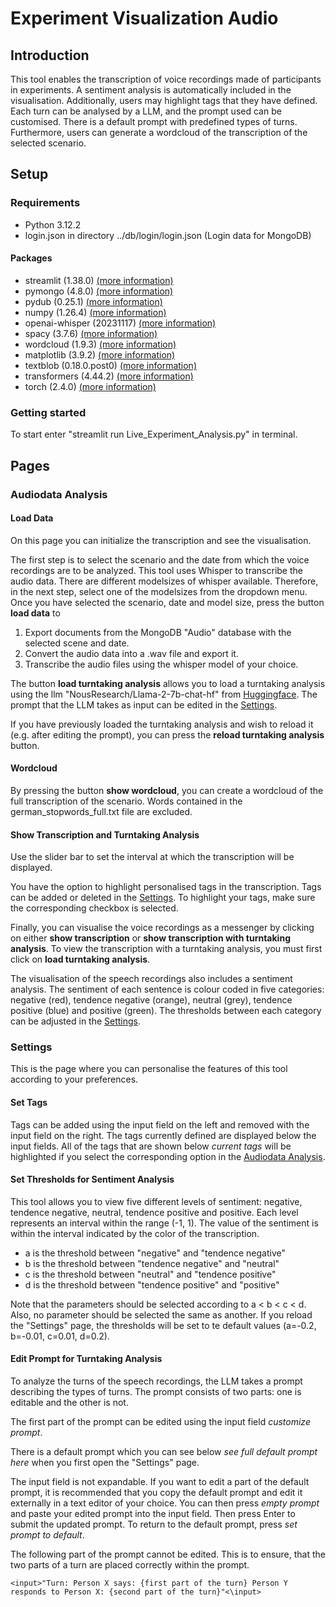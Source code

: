 # Experiment Visualization Audio

## Introduction

This tool enables the transcription of voice recordings made of participants in experiments. A sentiment analysis is automatically included in the visualisation. Additionally, users may highlight tags that they have defined. Each turn can be analysed by a LLM, and the prompt used can be customised. There is a default prompt with predefined types of turns. Furthermore, users can generate a wordcloud of the transcription of the selected scenario.

## Setup

### Requirements

- Python 3.12.2
- login.json in directory ../db/login/login.json (Login data for MongoDB)

#### Packages
- streamlit (1.38.0) [(more information)](https://docs.streamlit.io/get-started/installation)
- pymongo (4.8.0) [(more information)](https://pymongo.readthedocs.io/en/stable/installation.html)
- pydub (0.25.1) [(more information)](https://github.com/jiaaro/pydub)
- numpy (1.26.4) [(more information)](https://numpy.org/install/)
- openai-whisper (20231117) [(more information)](https://github.com/openai/whisper)
- spacy (3.7.6) [(more information)](https://spacy.io/usage)
- wordcloud (1.9.3) [(more information)](https://github.com/amueller/word_cloud)
- matplotlib (3.9.2) [(more information)](https://matplotlib.org/stable/)
- textblob (0.18.0.post0) [(more information)](https://textblob.readthedocs.io/en/dev/)
- transformers (4.44.2) [(more information)](https://github.com/huggingface/transformers)
- torch (2.4.0) [(more information)](https://pytorch.org/)

### Getting started

To start enter "streamlit run Live_Experiment_Analysis.py" in terminal.
  
## Pages

### Audiodata Analysis

#### Load Data

On this page you can initialize the transcription and see the visualisation.

The first step is to select the scenario and the date from which the voice recordings are to be analyzed.
This tool uses Whisper to transcribe the audio data. There are different modelsizes of whisper available. Therefore, in the next step, select one of the modelsizes from the dropdown menu.
Once you have selected the scenario, date and model size, press the button **load data** to 

1. Export documents from the MongoDB "Audio" database with the selected scene and date.
2. Convert the audio data into a .wav file and export it.
3. Transcribe the audio files using the whisper model of your choice.

The button **load turntaking analysis** allows you to load a turntaking analysis using the llm "NousResearch/Llama-2-7b-chat-hf" from [Huggingface](https://huggingface.co/NousResearch/Llama-2-7b-chat-hf). The prompt that the LLM takes as input can be edited in the [Settings](#edit-prompt-for-turntaking-analysis).

If you have previously loaded the turntaking analysis and wish to reload it (e.g. after editing the prompt), you can press the **reload turntaking analysis** button. 

#### Wordcloud

By pressing the button **show wordcloud**, you can create a wordcloud of the full transcription of the scenario. Words contained in the german_stopwords_full.txt file are excluded.

#### Show Transcription and Turntaking Analysis

Use the slider bar to set the interval at which the transcription will be displayed.

You have the option to highlight personalised tags in the transcription. Tags can be added or deleted in the [Settings](#set-tags). To highlight your tags, make sure the corresponding checkbox is selected.

Finally, you can visualise the voice recordings as a messenger by clicking on either **show transcription** or **show transcription with turntaking analysis**. To view the transcription with a turntaking analysis, you must first click on **load turntaking analysis**.

The visualisation of the speech recordings also includes a sentiment analysis. The sentiment of each sentence is colour coded in five categories: negative (red), tendence negative (orange), neutral (grey), tendence positive (blue) and positive (green). The thresholds between each category can be adjusted in the [Settings](#set-thresholds-for-sentiment-analysis).

### Settings

This is the page where you can personalise the features of this tool according to your preferences.

#### Set Tags

Tags can be added using the input field on the left and removed with the input field on the right. The tags currently defined are displayed below the input fields. All of the tags that are shown below *current tags* will be highlighted if you select the corresponding option in the [Audiodata Analysis](#audiodata-analysis).

#### Set Thresholds for Sentiment Analysis

This tool allows you to view five different levels of sentiment: negative, tendence negative, neutral, tendence positive and positive. Each level represents an interval within the range (-1, 1). The value of the sentiment is within the interval indicated by the color of the transcription.

- a is the threshold between "negative" and "tendence negative"
- b is the threshold between "tendence negative" and "neutral"
- c is the threshold between "neutral" and "tendence positive"
- d is the threshold between "tendence positive" and "positive"

Note that the parameters should be selected according to a < b < c < d. Also, no parameter should be selected the same as another.
If you reload the "Settings" page, the thresholds will be set to te default values (a=-0.2, b=-0.01, c=0.01, d=0.2).

#### Edit Prompt for Turntaking Analysis

To analyze the turns of the speech recordings, the LLM takes a prompt describing the types of turns.
The prompt consists of two parts: one is editable and the other is not.

The first part of the prompt can be edited using the input field *customize prompt*.

There is a default prompt which you can see below *see full default prompt here* when you first open the "Settings" page.

The input field is not expandable. If you want to edit a part of the default prompt, it is recommended that you copy the default prompt and edit it externally in a text editor of your choice. 
You can then press *empty prompt* and paste your edited prompt into the input field. Then press Enter to submit the updated prompt.
To return to the default prompt, press *set prompt to default*.

The following part of the prompt cannot be edited. This is to ensure, that the two parts of a turn are placed correctly within the prompt.

```
<input>"Turn: Person X says: {first part of the turn} Person Y responds to Person X: {second part of the turn}"<\input>
```
